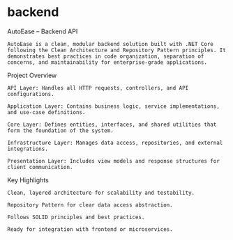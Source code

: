 # backend

AutoEase – Backend API

    AutoEase is a clean, modular backend solution built with .NET Core following the Clean Architecture and Repository Pattern principles. It demonstrates best practices in code organization, separation of concerns, and maintainability for enterprise-grade applications.

Project Overview

    API Layer: Handles all HTTP requests, controllers, and API configurations.

    Application Layer: Contains business logic, service implementations, and use-case definitions.

    Core Layer: Defines entities, interfaces, and shared utilities that form the foundation of the system.

    Infrastructure Layer: Manages data access, repositories, and external integrations.

    Presentation Layer: Includes view models and response structures for client communication.

Key Highlights

    Clean, layered architecture for scalability and testability.

    Repository Pattern for clear data access abstraction.

    Follows SOLID principles and best practices.

    Ready for integration with frontend or microservices.